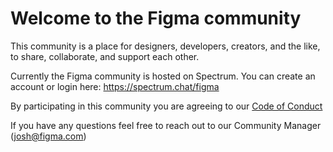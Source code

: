 # Welcome to the Figma community

This community is a place for designers, developers, creators, and the like, to share, collaborate, and support each other. 

Currently the Figma community is hosted on Spectrum. 
You can create an account or login here: https://spectrum.chat/figma

By participating in this community you are agreeing to our [Code of Conduct](https://github.com/figma/community/blob/master/code-of-conduct.md)

If you have any questions feel free to reach out to our Community Manager (josh@figma.com)
